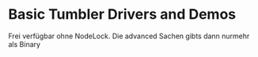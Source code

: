 Basic Tumbler Drivers and Demos
====================

Frei verfügbar ohne NodeLock.
Die advanced Sachen gibts dann nurmehr als Binary

